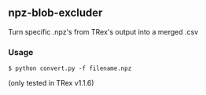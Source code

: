 ## npz-blob-excluder

Turn specific .npz's from TRex's output into a merged .csv

### Usage

    $ python convert.py -f filename.npz

(only tested in TRex v1.1.6)
